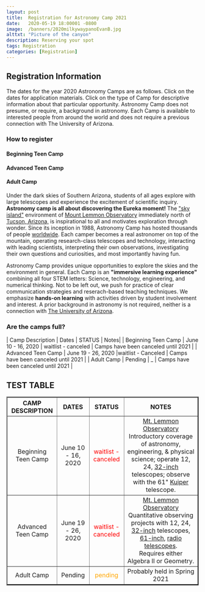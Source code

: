 ```yaml
---
layout: post
title:  Registration for Astronomy Camp 2021
date:   2020-05-19 18:00001 -0800
image:  /banners/2020milkywaypanoEvanB.jpg
alttxt: "Picture of the canyon"
description: Reserving your spot
tags: Registration
categories: [Registration]
---
```


<!--![]({{site.baseurl}}/img/11.jpg)<img alt="Astronomy Camp 2019: Continuing to inspire through authentic exploration." title="Come explore the skies with students from around the world. (Image from Apollo 15; July 26, 1971)" src="img/11.jpg">-->

## Registration Information

The dates for the year 2020 Astronomy Camps are as follows.
Click on the dates for application materials.
Click on the type of Camp for descriptive information about that particular opportunity.
Astronomy Camp does not presume, or require, a background in astronomy. Each Camp is available to interested people from around the world and does not require a previous connection with The University of Arizona.


### How to register

#### Beginning Teen Camp

#### Advanced Teen Camp

#### Adult Camp

Under the dark skies of Southern Arizona, students of all ages explore with large telescopes and experience the excitement of scientific inquiry. **Astronomy camp is all about discovering the Eureka moment!** The <a href="http://www.azwild.org/regions/skyisland.php">&quot;sky island&quot;</a> environment of  <a href="./pages/lemmon.html">Mount Lemmon Observatory</a> immediately north of <a href="http://www.visittucson.org/visitor/about/">Tucson, Arizona,</a> is inspirational to all and motivates exploration through wonder. Since its inception in 1988, Astronomy Camp has hosted thousands of people <a href="./images/US&World2014.jpg">worldwide</a>. Each camper becomes a real astronomer on top of the mountain, operating research-class telescopes and technology, interacting with leading scientists, interpreting their own observations, investigating their own questions and curiosities, and most importantly having fun.

Astronomy Camp provides unique opportunities to explore the skies and the environment in general.  Each Camp is an **&quot;immersive learning experience&quot;** combining all four STEM letters: Science, technology, engineering, and numerical thinking. Not to be left out, we push for practice of clear communication strategies and reserach-based teaching techniques. We emphasize **hands-on learning** with activities driven by student involvement and interest. A prior background in astronomy is not required, neither is a connection with <a href="http://www.arizona.edu">The University of Arizona</a>. 

### Are the camps full?

| Camp Description | Dates | STATUS | Notes|
| Beginning Teen Camp | June 10 - 16, 2020 | waitlist - canceled | Camps have been canceled until 2021 | 
| Advanced Teen Camp | June 19 - 26, 2020 |waitlist - Canceled | Camps have been canceled until 2021 |
| Adult Camp | Pending | _ | Camps have been canceled until 2021 |


## TEST TABLE

<table border="2" cellpadding="3" cellspacing="0">
	<tr>
		<th>CAMP DESCRIPTION</th>
		<th>DATES</th>
		<th>STATUS</th>
		<th>NOTES</th>
	</tr>
	<tr>
		<td align="center">Beginning Teen Camp</td>
		<td align="center">June 10 - 16, 2020</td>
		<td align="center"><span style="color: red;">waitlist - canceled</span></td><!-- colors: limegreen, orange, red -->
		<td align="center"><a href="https://en.wikipedia.org/wiki/Mount_Lemmon_Observatory">Mt. Lemmon Observatory</a> Introductory coverage of astronomy, engineering, &amp; physical science; operate 12, 24, <a href="https://skycenter.arizona.edu/content/remote-observing">32-inch</a> telescopes; observe with the 61" <a href="http://james.as.arizona.edu/~psmith/61inch/">Kuiper</a> telescope.</td>
	</tr>
	<tr>
		<td align="center">Advanced Teen Camp</td>
		<td align="center">June 19 - 26, 2020</td>
		<td align="center"><span style="color: red;">waitlist - canceled</span></td><!-- colors: limegreen, orange, red -->
		<td align="center"><a href="https://en.wikipedia.org/wiki/Mount_Lemmon_Observatory">Mt. Lemmon Observatory</a> Quantitative observing projects with 12, 24, <a href="https://skycenter.arizona.edu/content/remote-observing"> 32-inch</a> telescopes, <a href="http://james.as.arizona.edu/~psmith/61inch/">61-inch</a>, <a href="https://www.as.arizona.edu/arizona-radio-observatory">radio telescopes</a>.<br/> Requires either Algebra II or Geometry.</td>
	</tr>
	<tr><!-- colors: green, orange, red -->
		<td align="center">Adult Camp</td>
		<td align="center">Pending</td>
		<td align="center"><span style="color: orange;"> pending </span></td><!-- colors: limegreen, orange, red -->
		<td align="center">Probably held in Spring 2021</td>
	</tr>
</table>
